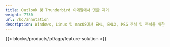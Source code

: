 ```yaml
---
title: Outlook 및 Thunderbird 이메일에서 댓글 제거
weight: 7730
url: /ko/annotation
description: Windows, Linux 및 macOS에서 EML, EMLX, MSG 주석 및 주석을 위한 무료 앱 및 API
---
```


{{< blocks/products/pf/agp/feature-solution >}} 

